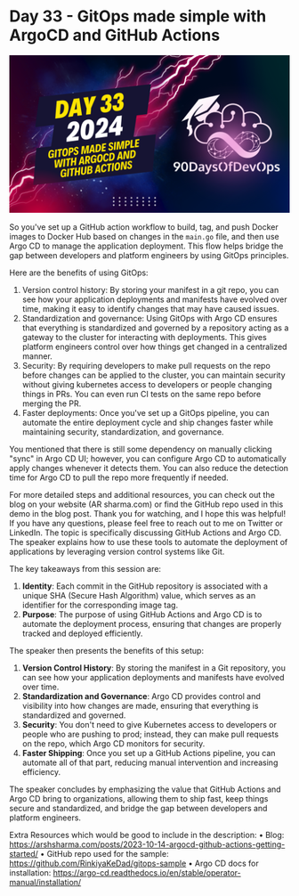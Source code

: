 # Day 33 - GitOps made simple with ArgoCD and GitHub Actions
[![Watch the video](thumbnails/day33.png)](https://www.youtube.com/watch?v=dKU3hC_RtDk)

So you've set up a GitHub action workflow to build, tag, and push Docker images to Docker Hub based on changes in the `main.go` file, and then use Argo CD to manage the application deployment. This flow helps bridge the gap between developers and platform engineers by using GitOps principles.

Here are the benefits of using GitOps:

1. Version control history: By storing your manifest in a git repo, you can see how your application deployments and manifests have evolved over time, making it easy to identify changes that may have caused issues.
2. Standardization and governance: Using GitOps with Argo CD ensures that everything is standardized and governed by a repository acting as a gateway to the cluster for interacting with deployments. This gives platform engineers control over how things get changed in a centralized manner.
3. Security: By requiring developers to make pull requests on the repo before changes can be applied to the cluster, you can maintain security without giving kubernetes access to developers or people changing things in PRs. You can even run CI tests on the same repo before merging the PR.
4. Faster deployments: Once you've set up a GitOps pipeline, you can automate the entire deployment cycle and ship changes faster while maintaining security, standardization, and governance.

You mentioned that there is still some dependency on manually clicking "sync" in Argo CD UI; however, you can configure Argo CD to automatically apply changes whenever it detects them. You can also reduce the detection time for Argo CD to pull the repo more frequently if needed.

For more detailed steps and additional resources, you can check out the blog on your website (AR sharma.com) or find the GitHub repo used in this demo in the blog post. Thank you for watching, and I hope this was helpful! If you have any questions, please feel free to reach out to me on Twitter or LinkedIn.
The topic is specifically discussing GitHub Actions and Argo CD. The speaker explains how to use these tools to automate the deployment of applications by leveraging version control systems like Git.

The key takeaways from this session are:

1. **Identity**: Each commit in the GitHub repository is associated with a unique SHA (Secure Hash Algorithm) value, which serves as an identifier for the corresponding image tag.
2. **Purpose**: The purpose of using GitHub Actions and Argo CD is to automate the deployment process, ensuring that changes are properly tracked and deployed efficiently.

The speaker then presents the benefits of this setup:

1. **Version Control History**: By storing the manifest in a Git repository, you can see how your application deployments and manifests have evolved over time.
2. **Standardization and Governance**: Argo CD provides control and visibility into how changes are made, ensuring that everything is standardized and governed.
3. **Security**: You don't need to give Kubernetes access to developers or people who are pushing to prod; instead, they can make pull requests on the repo, which Argo CD monitors for security.
4. **Faster Shipping**: Once you set up a GitHub Actions pipeline, you can automate all of that part, reducing manual intervention and increasing efficiency.

The speaker concludes by emphasizing the value that GitHub Actions and Argo CD bring to organizations, allowing them to ship fast, keep things secure and standardized, and bridge the gap between developers and platform engineers.

Extra Resources which would be good to include in the description:
•	Blog: https://arshsharma.com/posts/2023-10-14-argocd-github-actions-getting-started/
•	GitHub repo used for the sample: https://github.com/RinkiyaKeDad/gitops-sample
•	Argo CD docs for installation: https://argo-cd.readthedocs.io/en/stable/operator-manual/installation/
